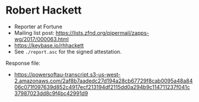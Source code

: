 # Robert Hackett

* Reporter at Fortune
* Mailing list post: <https://lists.zfnd.org/pipermail/zapps-wg/2017/000063.html>
* https://keybase.io/rhhackett
* See `./report.asc` for the signed attestation.

Response file:

* https://powersoftau-transcript.s3-us-west-2.amazonaws.com/2af8b7aadedc27d194a28cb67729f8cab0095a48a8406c071f097639d852c4917ecf213194df2115dd0a294b9c114711237f041c37987023dd8c9f4bc42991d9
